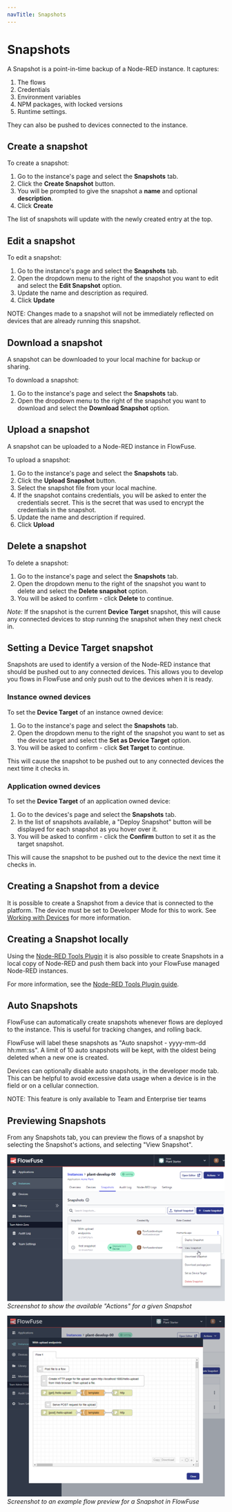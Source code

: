 ```yaml
---
navTitle: Snapshots
---
```


# Snapshots

A Snapshot is a point-in-time backup of a Node-RED instance. It captures:
1. The flows
2. Credentials
3. Environment variables
4. NPM packages, with locked versions
5. Runtime settings.

They can also be pushed to devices connected to the instance.

## Create a snapshot

To create a snapshot:

1. Go to the instance's page and select the **Snapshots** tab.
2. Click the **Create Snapshot** button.
3. You will be prompted to give the snapshot a **name** and optional **description**.
4. Click **Create**

The list of snapshots will update with the newly created entry at the top.

## Edit a snapshot

To edit a snapshot:

1. Go to the instance's page and select the **Snapshots** tab.
2. Open the dropdown menu to the right of the snapshot you want to edit and
   select the **Edit Snapshot** option.
3. Update the name and description as required.
4. Click **Update**

NOTE:
Changes made to a snapshot will not be immediately reflected on devices that are already running this snapshot.


## Download a snapshot

A snapshot can be downloaded to your local machine for backup or sharing.

To download a snapshot:

1. Go to the instance's page and select the **Snapshots** tab.
2. Open the dropdown menu to the right of the snapshot you want to download and
   select the **Download Snapshot** option.

## Upload a snapshot

A snapshot can be uploaded to a Node-RED instance in FlowFuse.

To upload a snapshot:

1. Go to the instance's page and select the **Snapshots** tab.
2. Click the **Upload Snapshot** button.
3. Select the snapshot file from your local machine.
4. If the snapshot contains credentials, you will be asked to enter the credentials secret.
   This is the secret that was used to encrypt the credentials in the snapshot.
5. Update the name and description if required.
6. Click **Upload**

## Delete a snapshot

To delete a snapshot:

1. Go to the instance's page and select the **Snapshots** tab.
2. Open the dropdown menu to the right of the snapshot you want to delete and
   select the **Delete snapshot** option.
3. You will be asked to confirm - click **Delete** to continue.

*Note:* If the snapshot is the current **Device Target** snapshot, this will
cause any connected devices to stop running the snapshot when they next check in.

## Setting a Device Target snapshot

Snapshots are used to identify a version of the Node-RED instance that should be pushed
out to any connected devices. This allows you to develop you flows in FlowFuse
and only push out to the devices when it is ready.

### Instance owned devices
To set the **Device Target** of an instance owned device:

1. Go to the instance's page and select the **Snapshots** tab.
2. Open the dropdown menu to the right of the snapshot you want to set as the
   device target and select the **Set as Device Target** option.
3. You will be asked to confirm - click **Set Target** to continue.

This will cause the snapshot to be pushed out to any connected devices the
next time it checks in.

### Application owned devices
To set the **Device Target** of an application owned device:

1. Go to the devices's page and select the **Snapshots** tab.
2. In the list of snapshots available, a "Deploy Snapshot" button will be displayed
   for each snapshot as you hover over it.
3. You will be asked to confirm - click the **Confirm** button to set it as the target snapshot.

This will cause the snapshot to be pushed out to the device the
next time it checks in.


## Creating a Snapshot from a device

It is possible to create a Snapshot from a device that is connected to the platform.
The device must be set to Developer Mode for this to work.
See [Working with Devices](../device-agent/deploy.md) for
more information.

## Creating a Snapshot locally

Using the [Node-RED Tools Plugin](/docs/migration/node-red-tools.md) it is also possible to create
Snapshots in a local copy of Node-RED and push them back into your FlowFuse
managed Node-RED instances.

For more information, see the [Node-RED Tools Plugin guide](/docs/migration/node-red-tools.md).

## Auto Snapshots

FlowFuse can automatically create snapshots whenever flows are deployed
to the instance. This is useful for tracking changes, and rolling back.

FlowFuse will label these snapshots as "Auto snapshot - yyyy-mm-dd hh:mm:ss".
A limit of 10 auto snapshots will be kept, with the oldest being deleted when a new one is created.

Devices can optionally disable auto snapshots, in the developer mode tab. This can be helpful to
avoid excessive data usage when a device is in the field or on a cellular connection.

NOTE: This feature is only available to Team and Enterprise tier teams

## Previewing Snapshots

From any Snapshots tab, you can preview the flows of a snapshot by selecting the Snapshot's actions,
and selecting "View Snapshot".

![Screenshot to show the available "Actions" for a given Snapshot](./images/snapshots-actions.png)
_Screenshot to show the available "Actions" for a given Snapshot_

![Screenshot to an example flow preview for a Snapshot in FlowFuse](./images/snapshots-preview.png)
_Screenshot to an example flow preview for a Snapshot in FlowFuse_